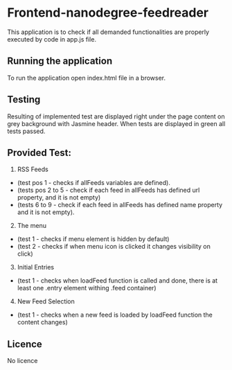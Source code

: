 # Frontend-nanodegree-feedreader

This application is to check if all demanded functionalities are properly executed by code in app.js file.

## Running the application
To run the application open index.html file in a browser.

## Testing
Resulting of implemented test are displayed right under the page content on grey background with Jasmine header.
When tests are displayed in green all tests passed.

## Provided Test:
1. RSS Feeds 	
* (test pos 1 - checks if allFeeds variables are defined).
* (tests pos 2 to 5 - check if each feed in allFeeds has defined url property, and it is not empty)
* (tests 6 to 9 - check if each feed in allFeeds has defined name property and it is not empty).

2. The menu	
* (test 1 - checks if menu element is hidden by default)
* (test 2 - checks if when menu icon is clicked it changes visibility on click)

3. Initial Entries 
* (test 1 - checks when loadFeed function is called and done, there is at least one .entry element withing .feed container)

4. New Feed Selection 	
* (test 1 - checks when a new feed is loaded by loadFeed function the content changes)

## Licence
No licence
